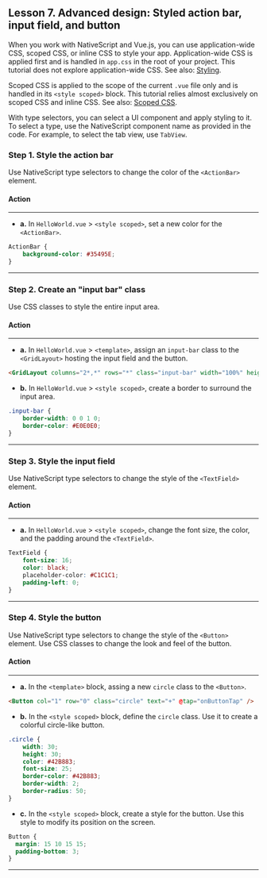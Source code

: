 ## Lesson 7. Advanced design: Styled action bar, input field, and button

When you work with NativeScript and Vue.js, you can use application-wide CSS, scoped CSS, or inline CSS to style your app. Application-wide CSS is applied first and is handled in `app.css` in the root of your project. This tutorial does not explore application-wide CSS. See also: [Styling](https://docs.nativescript.org/ui/styling).

Scoped CSS is applied to the scope of the current `.vue` file only and is handled in its `<style scoped>` block. This tutorial relies almost exclusively on scoped CSS and inline CSS. See also: [Scoped CSS](https://vue-loader.vuejs.org/guide/scoped-css.html).

With type selectors, you can select a UI component and apply styling to it. To select a type, use the NativeScript component name as provided in the code. For example, to select the tab view, use `TabView`.

### Step 1. Style the action bar

Use NativeScript type selectors to change the color of the `<ActionBar>` element.

#### Action

<hr data-action="start" />

* **a.** In `HelloWorld.vue` > `<style scoped>`, set a new color for the `<ActionBar>`.

```CSS
ActionBar {
    background-color: #35495E;
}
```

<hr data-action="end" />

### Step 2. Create an "input bar" class

Use CSS classes to style the entire input area. 

#### Action

<hr data-action="start" />

* **a.** In `HelloWorld.vue` > `<template>`, assign an `input-bar` class to the `<GridLayout>` hosting the input field and the button.

```HTML
<GridLayout columns="2*,*" rows="*" class="input-bar" width="100%" height="25%">
```

* **b.** In `HelloWorld.vue` > `<style scoped>`, create a border to surround the input area.

```CSS
.input-bar {
    border-width: 0 0 1 0;
    border-color: #E0E0E0;
}
```

<hr data-action="end" />

### Step 3. Style the input field

Use NativeScript type selectors to change the style of the `<TextField>` element.

#### Action

<hr data-action="start" />

* **a.** In `HelloWorld.vue` > `<style scoped>`, change the font size, the color, and the padding around the `<TextField>`.

```CSS
TextField {
    font-size: 16;
    color: black;
    placeholder-color: #C1C1C1;
    padding-left: 0;
}
```

<hr data-action="end" />

### Step 4. Style the button

Use NativeScript type selectors to change the style of the `<Button>` element. Use CSS classes to change the look and feel of the button.

#### Action

<hr data-action="start" />

* **a.** In the `<template>` block, assing a new `circle` class to the `<Button>`.

```HTML
<Button col="1" row="0" class="circle" text="+" @tap="onButtonTap" />
```

* **b.** In the `<style scoped>` block, define the `circle` class. Use it to create a colorful circle-like button.

```CSS
.circle {
    width: 30;
    height: 30;
    color: #42B883;
    font-size: 25;
    border-color: #42B883;
    border-width: 2;
    border-radius: 50;
}
```

* **c.** In the `<style scoped>` block, create a style for the button. Use this style to modify its position on the screen.

```CSS
Button { 
  margin: 15 10 15 15;
  padding-bottom: 3; 
}
```

<hr data-action="end" />